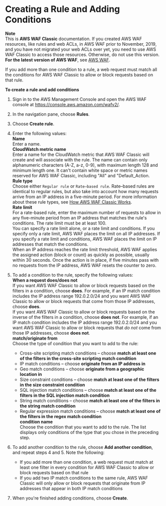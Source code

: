 # Creating a Rule and Adding Conditions<a name="classic-web-acl-rules-creating"></a>

**Note**  
This is **AWS WAF Classic** documentation\. If you created AWS WAF resources, like rules and web ACLs, in AWS WAF prior to November, 2019, and you have not migrated your web ACLs over yet, you need to use AWS WAF Classic to access those resources\. Otherwise, do not use this version\.  
**For the latest version of AWS WAF**, see [AWS WAF](waf-chapter.md)\. 

If you add more than one condition to a rule, a web request must match all the conditions for AWS WAF Classic to allow or block requests based on that rule\.<a name="classic-web-acl-rules-creating-procedure"></a>

**To create a rule and add conditions**

1. Sign in to the AWS Management Console and open the AWS WAF console at [https://console\.aws\.amazon\.com/wafv2/](https://console.aws.amazon.com/wafv2/)\. 

1. In the navigation pane, choose **Rules**\.

1. Choose **Create rule**\.

1. Enter the following values:  
**Name**  
Enter a name\.   
**CloudWatch metric name**  
Enter a name for the CloudWatch metric that AWS WAF Classic will create and will associate with the rule\. The name can contain only alphanumeric characters \(A\-Z, a\-z, 0\-9\), with maximum length 128 and minimum length one\. It can't contain white space or metric names reserved for AWS WAF Classic, including "All" and "Default\_Action\.  
**Rule type**  
Choose either `Regular rule` or `Rate–based rule`\. Rate–based rules are identical to regular rules, but also take into account how many requests arrive from an IP address in a five\-minute period\. For more information about these rule types, see [How AWS WAF Classic Works](classic-how-aws-waf-works.md)\.  
**Rate limit**  
For a rate\-based rule, enter the maximum number of requests to allow in any five\-minute period from an IP address that matches the rule's conditions\. The rate limit must be at least 100\.   
You can specify a rate limit alone, or a rate limit and conditions\. If you specify only a rate limit, AWS WAF places the limit on all IP addresses\. If you specify a rate limit and conditions, AWS WAF places the limit on IP addresses that match the conditions\.   
When an IP address reaches the rate limit threshold, AWS WAF applies the assigned action \(block or count\) as quickly as possible, usually within 30 seconds\. Once the action is in place, if five minutes pass with no requests from the IP address, AWS WAF resets the counter to zero\.

1. To add a condition to the rule, specify the following values:   
**When a request does/does not**  
If you want AWS WAF Classic to allow or block requests based on the filters in a condition, choose **does**\. For example, if an IP match condition includes the IP address range 192\.0\.2\.0/24 and you want AWS WAF Classic to allow or block requests that come from those IP addresses, choose **does**\.  
If you want AWS WAF Classic to allow or block requests based on the inverse of the filters in a condition, choose **does not**\. For example, if an IP match condition includes the IP address range 192\.0\.2\.0/24 and you want AWS WAF Classic to allow or block requests that *do not* come from those IP addresses, choose **does not**\.  
**match/originate from**  
Choose the type of condition that you want to add to the rule:  
   + Cross\-site scripting match conditions – choose **match at least one of the filters in the cross\-site scripting match condition**
   + IP match conditions – choose **originate from an IP address in**
   + Geo match conditions – choose **originate from a geographic location in**
   + Size constraint conditions – choose **match at least one of the filters in the size constraint condition**
   + SQL injection match conditions – choose **match at least one of the filters in the SQL injection match condition**
   + String match conditions – choose **match at least one of the filters in the string match condition**
   + Regular expression match conditions – choose **match at least one of the filters in the regex match condition**  
**condition name**  
Choose the condition that you want to add to the rule\. The list displays only conditions of the type that you chose in the preceding step\.

1. To add another condition to the rule, choose **Add another condition**, and repeat steps 4 and 5\. Note the following:
   + If you add more than one condition, a web request must match at least one filter in every condition for AWS WAF Classic to allow or block requests based on that rule 
   + If you add two IP match conditions to the same rule, AWS WAF Classic will only allow or block requests that originate from IP addresses that appear in both IP match conditions 

1. When you're finished adding conditions, choose **Create**\.